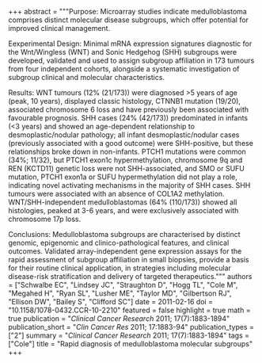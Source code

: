 +++
abstract = """Purpose: Microarray studies indicate medulloblastoma comprises distinct molecular disease subgroups, which offer potential for improved clinical management.

Eexperimental Design: Minimal mRNA expression signatures diagnostic for the Wnt/Wingless (WNT) and Sonic Hedgehog (SHH) subgroups were developed, validated and used to assign subgroup affiliation in 173 tumours from four independent cohorts, alongside a systematic investigation of subgroup clinical and molecular characteristics.

Results: WNT tumours (12% (21/173)) were diagnosed >5 years of age (peak, 10 years), displayed classic histology, CTNNB1 mutation (19/20), associated chromosome 6 loss and have previously been associated with favourable prognosis. SHH cases (24% (42/173)) predominated in infants (<3 years) and showed an age-dependent relationship to desmoplastic/nodular pathology; all infant desmoplastic/nodular cases (previously associated with a good outcome) were SHH-positive, but these relationships broke down in non-infants. PTCH1 mutations were common (34%; 11/32), but PTCH1 exon1c hypermethylation, chromosome 9q and REN (KCTD11) genetic loss were not SHH-associated, and SMO or SUFU mutation, PTCH1 exon1a or SUFU hypermethylation did not play a role, indicating novel activating mechanisms in the majority of SHH cases. SHH tumours were associated with an absence of COL1A2 methylation. WNT/SHH-independent medulloblastomas (64% (110/173)) showed all histologies, peaked at 3-6 years, and were exclusively associated with chromosome 17p loss.

Conclusions: Medulloblastoma subgroups are characterised by distinct genomic, epigenomic and clinico-pathological features, and clinical outcomes. Validated array-independent gene expression assays for the rapid assessment of subgroup affiliation in small biopsies, provide a basis for their routine clinical application, in strategies including molecular disease-risk stratification and delivery of targeted therapeutics."""
authors = ["Schwalbe EC", "Lindsey JC", "Straughton D", "Hogg TL", "Cole M", "Megahed H", "Ryan SL", "Lusher ME", "Taylor MD", "Gilbertson RJ", "Ellison DW", "Bailey S", "Clifford SC"]
date = 2011-02-16
doi = "10.1158/1078-0432.CCR-10-2210"
featured = false
highlight = true
math = true
publication = "*Clinical Cancer Research* 2011; 17(7):1883-1894"
publication_short = "*Clin Cancer Res* 2011; 17:1883-94"
publication_types = ["2"]
summary = "*Clinical Cancer Research* 2011; 17(7):1883-1894"
tags = ["Cole"]
title = "Rapid diagnosis of medulloblastoma molecular subgroups"
+++
